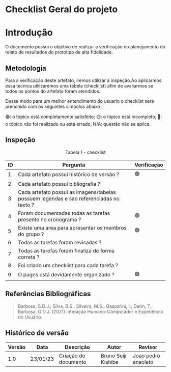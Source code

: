# Checklist Geral do projeto

# Introdução

O documento possui o objetivo de realizar a verificação do planejamento do relato de resultados do prototipo de alta fidelidade.

## Metodologia

Para a verificação deste artefato, iremos utilizar a inspeção.Ao aplicarmos essa tecnica utilizaremos uma tabela (checklist) afim de avaliarmos se todos os pontos do artefato foram atendidos.

Desse modo para um melhor entendimento do usuario o checklist sera prenchido com os seguintes simbolos abaixo :

🟢: o tópico está completamente satisfeito;
🟡: o tópico está incompleto;
🔴: o tópico não foi realizado ou está errado;
N/A: questão não se aplica.

## Inspeção

<figcaption><center>
    Tabela 1 - checklist
</figcaption>

| ID  | Pergunta                                                                                | Verificação |
| --- | --------------------------------------------------------------------------------------- | ----------- |
| 1   | Cada artefato possui histórico de versão ?                                              | 🟢          |
| 2   | Cada artefato possui bibliografia ?                                                     |             |
| 3   | Cada artefato possui as imagens/tabelas possuem legendas e sao referenciadas no texto ? |             |
| 4   | Foram documentadas todas as tarefas presente no cronograma ?                            | 🟢          |
| 5   | Existe uma area para apresentar os membros do grupo ?                                   | 🟢          |
| 6   | Todas as tarefas foram revisadas ?                                                      |             |
| 7   | Todas as tarefas foram finaliza de forma correta ?                                      |             |
| 8   | Foi criado um checklist para cada tarefa ?                                              |             |
| 9   | O pages está devidamente organizado ?                                                   | 🟢          |

## Referências Bibliográficas

> Barbosa, S.D.J.; Silva, B.S.; Silveira, M.S.; Gasparini, I.; Darin, T.; Barbosa, G.D.J. (2021) Interação Humano-Computador e Experiência do Usuário.

## Histórico de versão

| Versão | Data     | Descrição            | Autor               | Revisor             |
| ------ | -------- | -------------------- | ------------------- | ------------------- |
| 1.0    | 23/01/23 | Criação do documento | Bruno Seiji Kishibe | Joao pedro anacleto |
